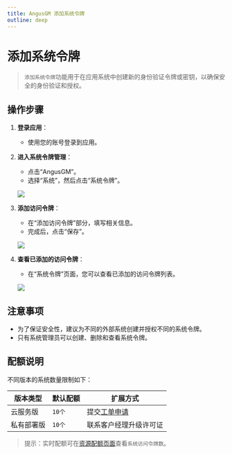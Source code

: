 ```yaml
---
title: AngusGM 添加系统令牌
outline: deep
---
```


# 添加系统令牌

> `添加系统令牌`功能用于在应用系统中创建新的身份验证令牌或密钥，以确保安全的身份验证和授权。

## 操作步骤

1. **登录应用**：
    - 使用您的账号登录到应用。

2. **进入系统令牌管理**：
    - 点击“AngusGM”。
    - 选择“系统”，然后点击“系统令牌”。

   ![](https://bj-c1-prod-files.xcan.cloud/storage/pubapi/v1/file/systemtoken-add.png?fid=207887511026925867&fpt=2EYZr5NtNyIDhKDCXfFScsLpQDmeYuxshW9Rc5S8)

3. **添加访问令牌**：
    - 在“添加访问令牌”部分，填写相关信息。
    - 完成后，点击“保存”。

   ![](https://bj-c1-prod-files.xcan.cloud/storage/pubapi/v1/file/systemtoken-addinfo.png?fid=207887511026925869&fpt=jQtxYc6W56cX8BL6zIDsWuy5q45J9cYLp669IeBU)

4. **查看已添加的访问令牌**：
    - 在“系统令牌”页面，您可以查看已添加的访问令牌列表。

   ![](https://bj-c1-prod-files.xcan.cloud/storage/pubapi/v1/file/systemtoken-addlist.png?fid=207887511026925871&fpt=Zwt79lfVQvzJPg4r5ySCZb5TRgE50cuQi7oTfii6)

## 注意事项

- 为了保证安全性，建议为不同的外部系统创建并授权不同的系统令牌。
- 只有系统管理员可以创建、删除和查看系统令牌。

## 配额说明
不同版本的系统数量限制如下：

| 版本类型   | 默认配额  | 扩展方式                                              |
|------------|-------|---------------------------------------------------|
| 云服务版   | `10个` | 提交[工单申请](https://wo.xcan.cloud/workorders/create) |
| 私有部署版 | `10个` | 联系客户经理升级许可证                                 |

> 提示：实时配额可在[资源配额页面](../../introduction/quotas)查看`系统访问令牌数`。